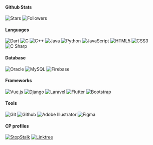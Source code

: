 

<!-- <img src="https://github-readme-stats.vercel.app/api?username=Geek-a-Byte&show_icons=true&count_private=true&theme=dark" width="440"  height="170" > -->
<!-- <img alt="GIF" src="https://user-images.githubusercontent.com/59027621/147380063-c2299ebf-4051-4634-8f09-d40f3bba1099.gif" width="250" height="170"> -->

<!-- ![Metrics](https://metrics.lecoq.io/Geek-a-Byte?template=terminal&base.metadata=0&config.timezone=Asia%2FDhaka) -->

#### Github Stats
![Stars](https://img.shields.io/github/stars/geek-a-byte?style=plastic&color=000000)
![Followers](https://img.shields.io/github/followers/geek-a-byte?style=plastic&color=000000)


#### Languages
![Dart](https://img.shields.io/static/v1?style=plastic&message=Dart&color=000000&logo=Dart&logoColor=FFFFFF&label=)
![C](https://img.shields.io/static/v1?style=plastic&message=C&color=000000&logo=C&logoColor=A8B9CC&label=)
![C++](https://img.shields.io/badge/-C++-000000?style=plastic&logo=c%2B%2B)
![Java](https://img.shields.io/badge/-Java-000000?style=plastic&logo=java)
![Python](https://img.shields.io/badge/-Python-000000?style=plastic&logo=python)
![JavaScript](https://img.shields.io/badge/-JavaScript-000000?style=plastic&logo=javascript)
![HTML5](https://img.shields.io/badge/-HTML5-000000?style=plastic&logo=html5)
![CSS3](https://img.shields.io/badge/-CSS-000000?style=plastic&logo=css3)
![C Sharp](https://img.shields.io/static/v1?style=plastic&message=C+Sharp&color=000000&logo=C+Sharp&logoColor=FFFFFF&label=)

#### Database
![Oracle](https://img.shields.io/static/v1?style=plastic&message=Oracle&color=F80000&logo=Oracle&logoColor=FFFFFF&label=)
![MySQL](https://img.shields.io/static/v1?style=plastic&message=MySQL&color=4479A1&logo=MySQL&logoColor=FFFFFF&label=)
![Firebase](https://img.shields.io/static/v1?style=plastic&message=Firebase&color=222222&logo=Firebase&logoColor=FFCA28&label=)


#### Frameworks
![Vue.js](https://img.shields.io/static/v1?style=plastic&message=Vue.js&color=222222&logo=Vue.js&logoColor=4FC08D&label=)
![Django](https://img.shields.io/static/v1?style=plastic&message=Django&color=092E20&logo=Django&logoColor=FFFFFF&label=)
![Laravel](https://img.shields.io/static/v1?style=plastic&message=Laravel&color=FF2D20&logo=Laravel&logoColor=FFFFFF&label=)
![Flutter](https://img.shields.io/static/v1?style=plastic&message=Flutter&color=02569B&logo=Flutter&logoColor=FFFFFF&label=)
![Bootstrap](https://img.shields.io/static/v1?style=plastic&message=Bootstrap&color=7952B3&logo=Bootstrap&logoColor=FFFFFF&label=)

#### Tools

![Git](https://img.shields.io/badge/-Git-000000?style=plastic&logo=git)
![Github](https://img.shields.io/badge/-Github-000000?style=plastic&logo=github)
![Adobe Illustrator](https://img.shields.io/static/v1?style=plastic&message=Adobe+Illustrator&color=000000&logo=Adobe+Illustrator&logoColor=FF9A00&label=)
![Figma](https://img.shields.io/static/v1?style=plastic&message=Figma&color=000000&logo=Figma&logoColor=FFFFFF&label=)

#### CP profiles

[![StopStalk](https://img.shields.io/static/v1?style=plastic&message=StopStalk&color=F80000&logo=StopStalk&logoColor=FFFFFF&label=)](https://www.stopstalk.com/user/profile/dheeranazia)
[![Linktree](https://img.shields.io/static/v1?style=plastic&message=Linktree&color=222222&logo=Linktree&logoColor=39E09B&label=)](https://linktr.ee/geek_a_byte32)
